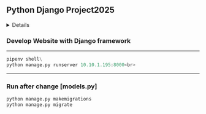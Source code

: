 ## <text color=red>  Python Django Project2025  </text>
<details> Python Django Project 2025 </details>



### Develop Website with Django framework
----------------------------------------------
```python
pipenv shell\
python manage.py runserver 10.10.1.195:8000<br>
```

----------------------------------------------
### Run after change [models.py]

```python
python manage.py makemigrations   
python manage.py migrate    
```
